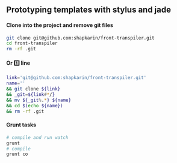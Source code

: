 ## Prototyping templates with stylus and jade

#### Clone into the project and remove git files

```bash
git clone git@github.com:shapkarin/front-transpiler.git
cd front-transpiler
rm -rf .git
```

#### Or :one: line

```bash
link='git@github.com:shapkarin/front-transpiler.git' 
name='' 
&& git clone ${link} 
&& _git=${link#*/} 
&& mv ${_git%.*} ${name}
&& cd $(echo ${name}) 
&& rm -rf .git
```

#### Grunt tasks

```bash
# compile and run watch
grunt
# compile
grunt co
```